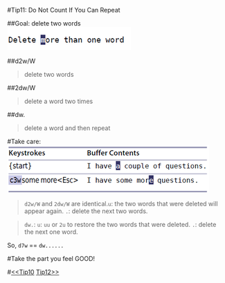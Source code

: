 #Tip11: Do Not Count If You Can Repeat  
  
##Goal: delete two words  
![tip11_1](images/tip11_1.png)  
  
##d2w/W  
>delete two words  
  
##2dw/W  
>delete a word two times  
  
##dw.  
>delete a word and then repeat  
  
#Take care:   
![tip11_2](images/tip11_2.png)  
>`d2w/W` and `2dw/W` are identical.`u`: the two words that were deleted will appear again. `.`: delete the next two words.  
  
>`dw.`: `u`: `uu` or `2u` to restore the two words that were deleted. `.`: delete the next one word.  
  
So, `d7w` == `dw......`  
  
#Take the part you feel GOOD!  
  
#[<<Tip10](tip10.md) [Tip12>>](tip12.md)
